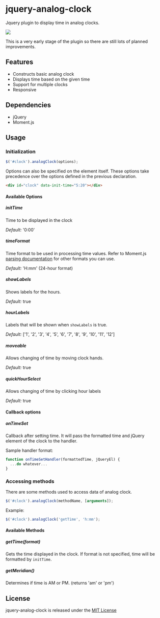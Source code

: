 # jquery-analog-clock

Jquery plugin to display time in analog clocks.

![](http://i.gyazo.com/ed19f082e9814e350395719ea1ee3dc6.png)

This is a very early stage of the plugin so there are still lots of planned improvements.

## Features

- Constructs basic analog clock
- Displays time based on the given time
- Support for multiple clocks
- Responsive

## Dependencies

- jQuery
- Moment.js

## Usage

### Initialization

```javascript
$('#clock').analogClock(options);
```

Options can also be specified on the element itself. These options take precedence over the options defined in the previous declaration.

```html
<div id="clock" data-init-time="5:20"></div>
```

#### Available Options

##### initTime

Time to be displayed in the clock

*Default:* '0:00'

##### timeFormat

Time format to be used in processing time values. Refer to Moment.js [parsing documentation](http://momentjs.com/docs/#/parsing/string-format/) for other formats you can use.

*Default:* 'H:mm' (24-hour format)

##### showLabels

Shows labels for the hours.

*Default:* true

##### hourLabels

Labels that will be shown when `showLabels` is true.

*Default:* ['1', '2', '3', '4', '5', '6', '7', '8', '9', '10', '11', '12']

##### moveable

Allows changing of time by moving clock hands.

*Default:* true

##### quickHourSelect

Allows changing of time by clicking hour labels

*Default:* true

#### Callback options

##### onTimeSet

Callback after setting time. It will pass the formatted time and jQuery element of the clock to the handler.

Sample handler format:

```javascript
function onTimeSetHandler(formattedTime, jQueryEl) {
  ...do whatever...
}
````

### Accessing methods

There are some methods used to access data of analog clock.

```javascript
$('#clock').analogClock(methodName, [arguments]);
```

Example:

```javascript
$('#clock').analogClock('getTime', 'h:mm');
```

#### Available Methods

##### getTime(format)

Gets the time displayed in the clock. If format is not specified, time will be formatted by `initTime`.

##### getMeridian()

Determines if time is AM or PM. (returns 'am' or 'pm')

## License

jquery-analog-clock is released under the [MIT License](http://opensource.org/licenses/MIT)
